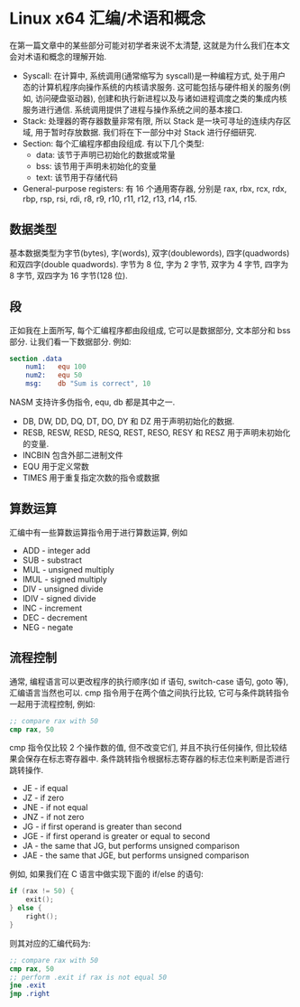 # Linux x64 汇编/术语和概念

在第一篇文章中的某些部分可能对初学者来说不太清楚, 这就是为什么我们在本文会对术语和概念的理解开始.

- Syscall: 在计算中, 系统调用(通常缩写为 syscall)是一种编程方式, 处于用户态的计算机程序向操作系统的内核请求服务. 这可能包括与硬件相关的服务(例如, 访问硬盘驱动器), 创建和执行新进程以及与诸如进程调度之类的集成内核服务进行通信. 系统调用提供了进程与操作系统之间的基本接口.
- Stack: 处理器的寄存器数量非常有限, 所以 Stack 是一块可寻址的连续内存区域, 用于暂时存放数据. 我们将在下一部分中对 Stack 进行仔细研究.
- Section: 每个汇编程序都由段组成. 有以下几个类型:
    - data: 该节于声明已初始化的数据或常量
    - bss: 该节用于声明未初始化的变量
    - text: ​​该节用于存储代码
- General-purpose registers: 有 16 个通用寄存器, 分别是 rax, rbx, rcx, rdx, rbp, rsp, rsi, rdi, r8, r9, r10, r11, r12, r13, r14, r15.

## 数据类型

基本数据类型为字节(bytes), 字(words), 双字(doublewords), 四字(quadwords)和双四字(double quadwords). 字节为 8 位, 字为 2 字节, 双字为 4 字节, 四字为 8 字节, 双四字为 16 字节(128 位).

## 段

正如我在上面所写, 每个汇编程序都由段组成, 它可以是数据部分, 文本部分和 bss 部分. 让我们看一下数据部分. 例如:

```nasm
section .data
    num1:   equ 100
    num2:   equ 50
    msg:    db "Sum is correct", 10
```

NASM 支持许多伪指令, equ, db 都是其中之一.

- DB, DW, DD, DQ, DT, DO, DY 和 DZ 用于声明初始化的数据.
- RESB, RESW, RESD, RESQ, REST, RESO, RESY 和 RESZ 用于声明未初始化的变量.
- INCBIN 包含外部二进制文件
- EQU 用于定义常数
- TIMES 用于重复指定次数的指令或数据

## 算数运算

汇编中有一些算数运算指令用于进行算数运算, 例如

- ADD - integer add
- SUB - substract
- MUL - unsigned multiply
- IMUL - signed multiply
- DIV - unsigned divide
- IDIV - signed divide
- INC - increment
- DEC - decrement
- NEG - negate

## 流程控制

通常, 编程语言可以更改程序的执行顺序(如 if 语句, switch-case 语句, goto 等), 汇编语言当然也可以. cmp 指令用于在两个值之间执行比较, 它可与条件跳转指令一起用于流程控制, 例如:

```nasm
;; compare rax with 50
cmp rax, 50
```

cmp 指令仅比较 2 个操作数的值, 但不改变它们, 并且不执行任何操作, 但比较结果会保存在标志寄存器中. 条件跳转指令根据标志寄存器的标志位来判断是否进行跳转操作.

- JE - if equal
- JZ - if zero
- JNE - if not equal
- JNZ - if not zero
- JG - if first operand is greater than second
- JGE - if first operand is greater or equal to second
- JA - the same that JG, but performs unsigned comparison
- JAE - the same that JGE, but performs unsigned comparison

例如, 如果我们在 C 语言中做实现下面的 if/else 的语句:

```c
if (rax != 50) {
    exit();
} else {
    right();
}
```

则其对应的汇编代码为:

```nasm
;; compare rax with 50
cmp rax, 50
;; perform .exit if rax is not equal 50
jne .exit
jmp .right
```

